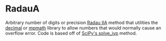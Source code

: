 # RadauA
Arbitrary number of digits or precision [Radau IIA](https://en.wikipedia.org/wiki/List_of_Runge%E2%80%93Kutta_methods#Radau_IIA_methods) method that utilities the [decimal](https://docs.python.org/3/library/decimal.html) or [mpmath](http://mpmath.org/doc/current/index.html) library to allow numbers that would normally cause an overflow error. Code is based off of [SciPy's solve_ivp](https://docs.scipy.org/doc/scipy/reference/generated/scipy.integrate.solve_ivp.html) method.
